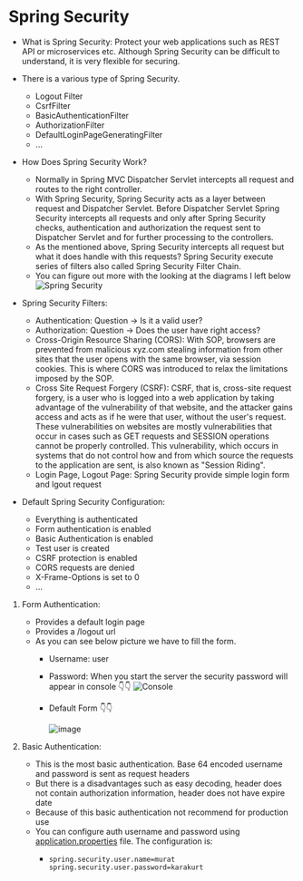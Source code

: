 # Spring Security
* What is Spring Security: Protect your web applications such as REST API or microservices etc. Although Spring Security can be difficult to understand, it is very flexible for securing.
* There is a various type of Spring Security.
  * Logout Filter
  * CsrfFilter
  * BasicAuthenticationFilter
  * AuthorizationFilter
  * DefaultLoginPageGeneratingFilter
  * ...

* How Does Spring Security Work?
  * Normally in Spring MVC Dispatcher Servlet intercepts all request and routes to the right controller.
  * With Spring Security, Spring Security acts as a layer between request and Dispatcher Servlet. Before Dispatcher Servlet Spring Security intercepts all requests and only after Spring Security checks, authentication and authorization the request sent to Dispatcher Servlet and for further processing to the controllers.
  * As the mentioned above, Spring Security intercepts all request but what it does handle with this requests? Spring Security execute series of filters also called Spring Security Filter Chain.
  * You can figure out more with the looking at the diagrams I left below
  ![Spring Security](https://github.com/mrtkrkrt/Spring-Security/assets/55550212/66f7353f-a8a2-453b-9129-67c5f87d75a9)

* Spring Security Filters:
  * Authentication: Question -> Is it a valid user?
  * Authorization: Question -> Does the user have right access?
  * Cross-Origin Resource Sharing (CORS): With SOP, browsers are prevented from malicious xyz․com stealing information from other sites that the user opens with the same browser, via session cookies. This is where CORS was introduced to relax the limitations imposed by the SOP.
  * Cross Site Request Forgery (CSRF): CSRF, that is, cross-site request forgery, is a user who is logged into a web application by taking advantage of the vulnerability of that website, and the attacker gains access and acts as if he were that user, without the user's request. These vulnerabilities on websites are mostly vulnerabilities that occur in cases such as GET requests and SESSION operations cannot be properly controlled. This vulnerability, which occurs in systems that do not control how and from which source the requests to the application are sent, is also known as "Session Riding".
  * Login Page, Logout Page: Spring Security provide simple login form and lgout request

* Default Spring Security Configuration:
  * Everything is authenticated
  * Form authentication is enabled
  * Basic Authentication is enabled
  * Test user is created
  * CSRF protection is enabled
  * CORS requests are denied
  * X-Frame-Options is set to 0 
  * ...
  
1. Form Authentication: 
   * Provides a default login page
   * Provides a /logout url
   * As you can see below picture we have to fill the form. 
     * Username: user
     * Password: When you start the server the security password will appear in console 👇👇
      ![Console](https://github.com/mrtkrkrt/Spring-Security/assets/55550212/8da50eb5-eed8-4f9c-8f5c-520e7a9806b6=100x200)
     * Default Form 👇👇

        ![image](https://github.com/mrtkrkrt/Spring-Security/assets/55550212/ebe78f08-5bc2-4fd8-83a7-724f34cc8054)
 
2. Basic Authentication:
    * This is the most basic authentication. Base 64 encoded username and password is sent as request headers
    * But there is a disadvantages such as easy decoding, header does not contain authorization information, header does not have expire date
    * Because of this basic authentication not recommend for production use
    * You can configure auth username and password using [application.properties](src/main/resources/application.properties) file. The configuration is:
      *   ```
          spring.security.user.name=murat
          spring.security.user.password=karakurt
          ```

